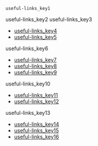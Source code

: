 ```ngMeta
useful-links_key1
```

useful-links_key2
useful-links_key3
* [useful-links_key4](https://goo.gl/forms/8ZKrwfqvahdUfEt53)
* [useful-links_key5](https://goo.gl/forms/a2yjZHgyN5aNy7r13)


useful-links_key6
* [useful-links_key7](https://goo.gl/forms/o4d68yx4l9wLRSYg2)
* [useful-links_key8](https://goo.gl/forms/4266QKodGc6Ca5NI2)
* [useful-links_key9](https://goo.gl/forms/pR3mbFX704vHVVjB3)


useful-links_key10
* [useful-links_key11](https://goo.gl/forms/2tKHf95IYmRWfIgz1)
* [useful-links_key12](https://goo.gl/forms/56I8veVXndkcRhhD3)


useful-links_key13
* [useful-links_key14](https://goo.gl/forms/plXlTI3C06wDYsSk2)
* [useful-links_key15](https://goo.gl/forms/Je1rrQz4F8Ra3eU03)
* [useful-links_key16](https://goo.gl/forms/pR3mbFX704vHVVjB3)
